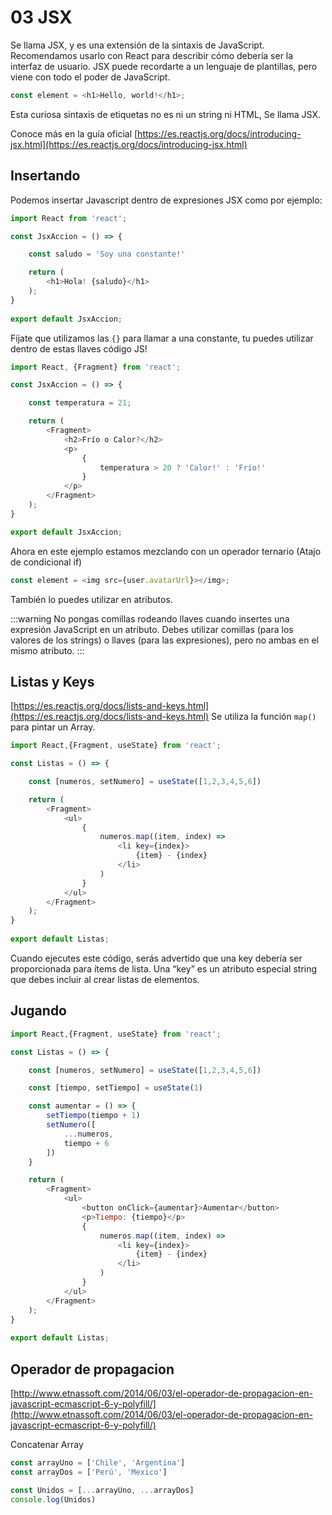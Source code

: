 # 03 JSX
Se llama JSX, y es una extensión de la sintaxis de JavaScript. Recomendamos usarlo con React para describir cómo debería ser la interfaz de usuario. JSX puede recordarte a un lenguaje de plantillas, pero viene con todo el poder de JavaScript.

```js
const element = <h1>Hello, world!</h1>;
```
Esta curiosa sintaxis de etiquetas no es ni un string ni HTML, Se llama JSX.

Conoce más en la guía oficial [https://es.reactjs.org/docs/introducing-jsx.html](https://es.reactjs.org/docs/introducing-jsx.html)

## Insertando
Podemos insertar Javascript dentro de expresiones JSX como por ejemplo:

```js
import React from 'react';

const JsxAccion = () => {

    const saludo = 'Soy una constante!'

    return (
        <h1>Hola! {saludo}</h1>
    );
}
 
export default JsxAccion;
```
Fíjate que utilizamos las `{}` para llamar a una constante, tu puedes utilizar dentro de estas llaves código JS!

```js
import React, {Fragment} from 'react';

const JsxAccion = () => {

    const temperatura = 21;

    return (
        <Fragment>
            <h2>Frío o Calor?</h2>
            <p>
                {
                    temperatura > 20 ? 'Calor!' : 'Frio!'
                }
            </p>
        </Fragment>
    );
}

export default JsxAccion;
```
Ahora en este ejemplo estamos mezclando con un operador ternario (Atajo de condicional if)

```js
const element = <img src={user.avatarUrl}></img>;
```
También lo puedes utilizar en atributos.

:::warning
No pongas comillas rodeando llaves cuando insertes una expresión JavaScript en un atributo. Debes utilizar comillas (para los valores de los strings) o llaves (para las expresiones), pero no ambas en el mismo atributo.
:::

## Listas y Keys
[https://es.reactjs.org/docs/lists-and-keys.html](https://es.reactjs.org/docs/lists-and-keys.html)
Se utiliza la función `map()` para pintar un Array.

```js
import React,{Fragment, useState} from 'react';

const Listas = () => {

    const [numeros, setNumero] = useState([1,2,3,4,5,6])

    return (
        <Fragment>
            <ul>
                {
                    numeros.map((item, index) => 
                        <li key={index}>
                            {item} - {index}
                        </li>
                    )
                }
            </ul>
        </Fragment>
    );
}
 
export default Listas;
```
Cuando ejecutes este código, serás advertido que una key debería ser proporcionada para ítems de lista. Una “key” es un atributo especial string que debes incluir al crear listas de elementos.

## Jugando
```js
import React,{Fragment, useState} from 'react';

const Listas = () => {

    const [numeros, setNumero] = useState([1,2,3,4,5,6])

    const [tiempo, setTiempo] = useState(1)

    const aumentar = () => {
        setTiempo(tiempo + 1)
        setNumero([
            ...numeros,
            tiempo + 6
        ])
    }

    return (
        <Fragment>
            <ul>
                <button onClick={aumentar}>Aumentar</button>
                <p>Tiempo: {tiempo}</p>
                {
                    numeros.map((item, index) => 
                        <li key={index}>
                            {item} - {index}
                        </li>
                    )
                }
            </ul>
        </Fragment>
    );
}
 
export default Listas;
```

## Operador de propagacion
[http://www.etnassoft.com/2014/06/03/el-operador-de-propagacion-en-javascript-ecmascript-6-y-polyfill/](http://www.etnassoft.com/2014/06/03/el-operador-de-propagacion-en-javascript-ecmascript-6-y-polyfill/)

Concatenar Array
```js
const arrayUno = ['Chile', 'Argentina']
const arrayDos = ['Perú', 'Mexico']

const Unidos = [...arrayUno, ...arrayDos]
console.log(Unidos)
```

